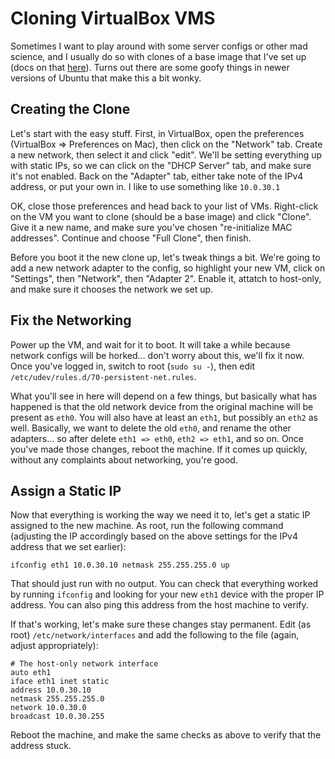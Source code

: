 # Cloning VirtualBox VMS

Sometimes I want to play around with some server configs or other mad science, and I usually do so with clones of a base image that I've set up (docs on that [here](https://github.com/masterexploder/server-bootstrap/blob/master/docs/12.04%20Setup.md)). Turns out there are some goofy things in newer versions of Ubuntu that make this a bit wonky.

## Creating the Clone

Let's start with the easy stuff. First, in VirtualBox, open the preferences (VirtualBox => Preferences on Mac), then click on the "Network" tab. Create a new network, then select it and click "edit". We'll be setting everything up with static IPs, so we can click on the "DHCP Server" tab, and make sure it's not enabled. Back on the "Adapter" tab, either take note of the IPv4 address, or put your own in. I like to use something like `10.0.30.1`

OK, close those preferences and head back to your list of VMs. Right-click on the VM you want to clone (should be a base image) and click "Clone". Give it a new name, and make sure you've chosen "re-initialize MAC addresses". Continue and choose "Full Clone", then finish.

Before you boot it the new clone up, let's tweak things a bit. We're going to add a new network adapter to the config, so highlight your new VM, click on "Settings", then "Network", then "Adapter 2". Enable it, attatch to host-only, and make sure it chooses the network we set up.

## Fix the Networking

Power up the VM, and wait for it to boot. It will take a while because network configs will be horked… don't worry about this, we'll fix it now. Once you've logged in, switch to root (`sudo su -`), then edit `/etc/udev/rules.d/70-persistent-net.rules`.

What you'll see in here will depend on a few things, but basically what has happened is that the old network device from the original machine will be present as `eth0`. You will also have at least an `eth1`, but possibly an `eth2` as well. Basically, we want to delete the old `eth0`, and rename the other adapters… so after delete `eth1 => eth0`, `eth2 => eth1`, and so on.  Once you've made those changes, reboot the machine. If it comes up quickly, without any complaints about networking, you're good.

## Assign a Static IP

Now that everything is working the way we need it to, let's get a static IP assigned to the new machine. As root, run the following command (adjusting the IP accordingly based on the above settings for the IPv4 address that we set earlier):

    ifconfig eth1 10.0.30.10 netmask 255.255.255.0 up
    
That should just run with no output. You can check that everything worked by running `ifconfig` and looking for your new `eth1` device with the proper IP address. You can also ping this address from the host machine to verify.

If that's working, let's make sure these changes stay permanent. Edit (as root) `/etc/network/interfaces` and add the following to the file (again, adjust appropriately):

    # The host-only network interface
    auto eth1
    iface eth1 inet static
    address 10.0.30.10
    netmask 255.255.255.0
    network 10.0.30.0
    broadcast 10.0.30.255

Reboot the machine, and make the same checks as above to verify that the address stuck.